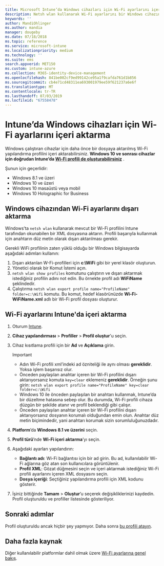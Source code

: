 ```yaml
---
title: Microsoft Intune’da Windows cihazları için Wi-Fi ayarlarını içeri aktarma - Azure | Microsoft Docs
description: Netsh wlan kullanarak Wi-Fi ayarlarını bir Windows cihazından dışarı aktarın. Ardından, Windows 8.1, Windows 10 ve Windows Holographic for Business çalıştıran cihazlara Wi-Fi profili oluşturmak için bu dosyayı Intune’da içeri aktarın.
keywords: ''
author: MandiOhlinger
ms.author: mandia
manager: dougeby
ms.date: 07/18/2018
ms.topic: reference
ms.service: microsoft-intune
ms.localizationpriority: medium
ms.technology: ''
ms.suite: ems
search.appverid: MET150
ms.custom: intune-azure
ms.collection: M365-identity-device-management
ms.openlocfilehash: 841be002cf9ed99142ce95a1f9cafda761d1b856
ms.sourcegitcommit: cb4e71cd48311ea693001979ee59f621237a6e6f
ms.translationtype: MT
ms.contentlocale: tr-TR
ms.lasthandoff: 07/03/2019
ms.locfileid: "67558478"
---
```

# <a name="import-wi-fi-settings-for-windows-devices-in-intune"></a>Intune’da Windows cihazları için Wi-Fi ayarlarını içeri aktarma

Windows çalıştıran cihazlar için daha önce bir dosyaya aktarılmış Wi-Fi yapılandırma profilini içeri aktarabilirsiniz. **Windows 10 ve sonrası cihazlar için doğrudan Intune’da [Wi-Fi profili de oluşturabilirsiniz](wi-fi-settings-windows.md)** .

Şunun için geçerlidir:  
- Windows 8.1 ve üzeri
- Windows 10 ve üzeri
- Windows 10 masaüstü veya mobil
- Windows 10 Holographic for Business

## <a name="export-wi-fi-settings-from-a-windows-device"></a>Windows cihazından Wi-Fi ayarlarını dışarı aktarma

Windows’ta `netsh wlan` kullanarak mevcut bir Wi-Fi profilini Intune tarafından okunabilen bir XML dosyasına aktarın. Profili başarıyla kullanmak için anahtarın düz metin olarak dışarı aktarılması gerekir.

Gerekli WiFi profilinin zaten yüklü olduğu bir Windows bilgisayarda aşağıdaki adımları kullanın:

1. Dışarı aktarılan W-Fi-profilleri için **c:\WiFi** gibi bir yerel klasör oluşturun.
2. Yönetici olarak bir Komut İstemi açın.
3. `netsh wlan show profiles` komutunu çalıştırın ve dışarı aktarmak istediğiniz profilin adını not edin. Bu örnekte profil adı **WiFiName** şeklindedir.
4. Çalıştırma `netsh wlan export profile name="ProfileName" folder=c:\Wifi` komutu. Bu komut, hedef klasörünüzde **Wi-Fi-WiFiName.xml** adlı bir Wi-Fi profil dosyası oluşturur.

## <a name="import-the-wi-fi-settings-into-intune"></a>Wi-Fi ayarlarını Intune'da içeri aktarma

1. Oturum [Intune](https://go.microsoft.com/fwlink/?linkid=2090973).
2. **Cihaz yapılandırması** > **Profiller** > **Profil oluştur**'u seçin.
3. Cihaz kısıtlama profili için bir **Ad** ve **Açıklama** girin.

    > [!IMPORTANT]
    > - Adın Wi-Fi profili xml’indeki ad özniteliği ile aynı olması **gereklidir**. Yoksa işlem başarısız olur.
    > - Önceden paylaşılan anahtar içeren bir Wi-Fi profilini dışarı aktarıyorsanız komuta `key=clear` eklemeniz **gereklidir**. Örneğin şunu girin: `netsh wlan export profile name="ProfileName" key=clear folder=c:\Wifi`
    > - Windows 10 ile önceden paylaşılan bir anahtarı kullanmak, Intune’da bir düzeltme hatasına sebep olur. Bu durumda, Wi-Fi profili cihaza düzgün bir şekilde atanır ve profil beklendiği gibi çalışır.
    > - Önceden paylaşılan anahtar içeren bir Wi-Fi profilini dışarı aktarıyorsanız dosyanın korumalı olduğundan emin olun. Anahtar düz metin biçimindedir, yani anahtarı korumak sizin sorumluluğunuzdadır.

4. **Platform**’da **Windows 8.1 ve üzerini** seçin.
5. **Profil türü**’nde **Wi-Fi içeri aktarma**’yı seçin.
6. Aşağıdaki ayarları yapılandırın:
    - **Bağlantı adı**: Wi-Fi bağlantısı için bir ad girin. Bu ad, kullanılabilir Wi-Fi ağlarına göz atan son kullanıcılara görüntülenir.
    - **Profil XML**: Gözat düğmesini seçin ve içeri aktarmak istediğiniz Wi-Fi profili ayarlarını içeren XML dosyasını seçin.
    - **Dosya içeriği**: Seçtiğiniz yapılandırma profili için XML kodunu gösterir.
7. İşiniz bittiğinde **Tamam** > **Oluştur**’u seçerek değişikliklerinizi kaydedin. Profil oluşturuldu ve profiller listesinde gösteriliyor.

## <a name="next-steps"></a>Sonraki adımlar

Profil oluşturuldu ancak hiçbir şey yapmıyor. Daha sonra [bu profili atayın](device-profile-assign.md).

## <a name="more-resources"></a>Daha fazla kaynak

Diğer kullanılabilir platformlar dahil olmak üzere [Wi-Fi ayarlarına genel bakış](wi-fi-settings-configure.md).
